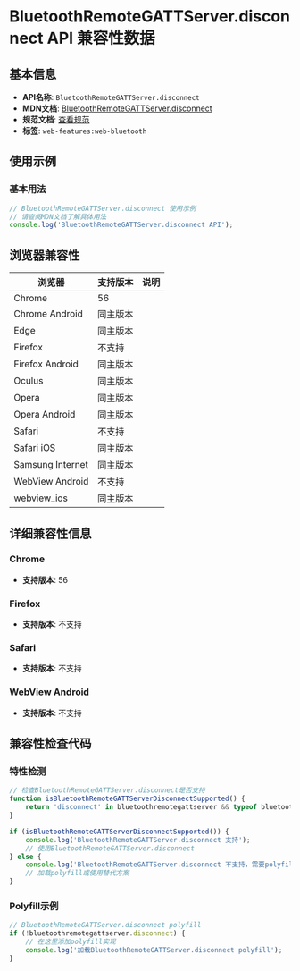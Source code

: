 # BluetoothRemoteGATTServer.disconnect API 兼容性数据

## 基本信息

- **API名称**: `BluetoothRemoteGATTServer.disconnect`
- **MDN文档**: [BluetoothRemoteGATTServer.disconnect](https://developer.mozilla.org/docs/Web/API/BluetoothRemoteGATTServer/disconnect)
- **规范文档**: [查看规范](https://webbluetoothcg.github.io/web-bluetooth/#dom-bluetoothremotegattserver-disconnect)
- **标签**: `web-features:web-bluetooth`

## 使用示例

### 基本用法

```javascript
// BluetoothRemoteGATTServer.disconnect 使用示例
// 请查阅MDN文档了解具体用法
console.log('BluetoothRemoteGATTServer.disconnect API');
```

## 浏览器兼容性

| 浏览器 | 支持版本 | 说明 |
|--------|----------|------|
| Chrome | 56 |  |
| Chrome Android | 同主版本 |  |
| Edge | 同主版本 |  |
| Firefox | 不支持 |  |
| Firefox Android | 同主版本 |  |
| Oculus | 同主版本 |  |
| Opera | 同主版本 |  |
| Opera Android | 同主版本 |  |
| Safari | 不支持 |  |
| Safari iOS | 同主版本 |  |
| Samsung Internet | 同主版本 |  |
| WebView Android | 不支持 |  |
| webview_ios | 同主版本 |  |

## 详细兼容性信息

### Chrome

- **支持版本**: 56

### Firefox

- **支持版本**: 不支持

### Safari

- **支持版本**: 不支持

### WebView Android

- **支持版本**: 不支持

## 兼容性检查代码

### 特性检测

```javascript
// 检查BluetoothRemoteGATTServer.disconnect是否支持
function isBluetoothRemoteGATTServerDisconnectSupported() {
    return 'disconnect' in bluetoothremotegattserver && typeof bluetoothremotegattserver.disconnect === 'function';
}

if (isBluetoothRemoteGATTServerDisconnectSupported()) {
    console.log('BluetoothRemoteGATTServer.disconnect 支持');
    // 使用BluetoothRemoteGATTServer.disconnect
} else {
    console.log('BluetoothRemoteGATTServer.disconnect 不支持，需要polyfill');
    // 加载polyfill或使用替代方案
}
```

### Polyfill示例

```javascript
// BluetoothRemoteGATTServer.disconnect polyfill
if (!bluetoothremotegattserver.disconnect) {
    // 在这里添加polyfill实现
    console.log('加载BluetoothRemoteGATTServer.disconnect polyfill');
}
```

